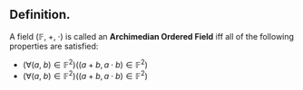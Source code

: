 
## Definition.

A field $(\mathbb{F},\;+,\;\cdot)$ is called an **Archimedian Ordered Field** iff all of the following properties are satisfied:
- $(\forall(a,\;b)\in\mathbb{F}^{2})((a+b,a\cdot b)\in\mathbb{F}^{2})$
- $(\forall(a,\;b)\in\mathbb{F}^{2})((a+b,a\cdot b)\in\mathbb{F}^{2})$